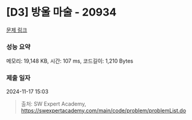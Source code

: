 # [D3] 방울 마술 - 20934 

[문제 링크](https://swexpertacademy.com/main/code/problem/problemDetail.do?contestProbId=AY9QTGqqcckDFAVF) 

### 성능 요약

메모리: 19,148 KB, 시간: 107 ms, 코드길이: 1,210 Bytes

### 제출 일자

2024-11-17 15:03



> 출처: SW Expert Academy, https://swexpertacademy.com/main/code/problem/problemList.do
